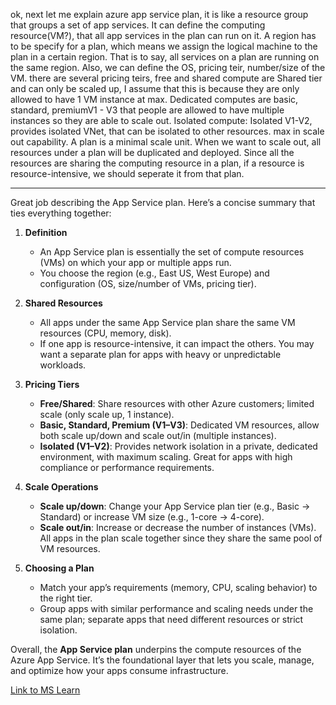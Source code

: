 ok, next let me explain azure app service plan,
it is like a resource group that groups a set of app services. It can define the computing resource(VM?), that all app services in the plan can run on it.
A region has to be specify for a plan, which means we assign the logical machine to the plan in a certain region. That is to say, all services on a plan are running on the same region.
Also, we can define the OS, pricing teir, number/size of the VM.
there are several pricing teirs, free and shared compute are Shared tier and can only be scaled up, I assume that this is because they are only allowed to have 1 VM instance at max.
Dedicated computes are basic, standard,  premiumV1 - V3 that people are allowed to have multiple instances so they are able to scale out.
Isolated compute: Isolated V1-V2, provides isolated VNet, that can be isolated to other resources. max in scale out capability.
A plan is a minimal scale unit. When we want to scale out, all resources under a plan will be duplicated and deployed.
Since all the resources are sharing the computing resource in a plan, if a resource is resource-intensive, we should seperate it from that plan.


---

Great job describing the App Service plan. Here’s a concise summary that ties everything together:

1. **Definition**  
   - An App Service plan is essentially the set of compute resources (VMs) on which your app or multiple apps run.  
   - You choose the region (e.g., East US, West Europe) and configuration (OS, size/number of VMs, pricing tier).

2. **Shared Resources**  
   - All apps under the same App Service plan share the same VM resources (CPU, memory, disk).  
   - If one app is resource-intensive, it can impact the others. You may want a separate plan for apps with heavy or unpredictable workloads.

3. **Pricing Tiers**  
   - **Free/Shared**: Share resources with other Azure customers; limited scale (only scale up, 1 instance).  
   - **Basic, Standard, Premium (V1–V3)**: Dedicated VM resources, allow both scale up/down and scale out/in (multiple instances).  
   - **Isolated (V1–V2)**: Provides network isolation in a private, dedicated environment, with maximum scaling. Great for apps with high compliance or performance requirements.

4. **Scale Operations**  
   - **Scale up/down**: Change your App Service plan tier (e.g., Basic → Standard) or increase VM size (e.g., 1-core → 4-core).  
   - **Scale out/in**: Increase or decrease the number of instances (VMs). All apps in the plan scale together since they share the same pool of VM resources.

5. **Choosing a Plan**  
   - Match your app’s requirements (memory, CPU, scaling behavior) to the right tier.  
   - Group apps with similar performance and scaling needs under the same plan; separate apps that need different resources or strict isolation.

Overall, the **App Service plan** underpins the compute resources of the Azure App Service. It’s the foundational layer that lets you scale, manage, and optimize how your apps consume infrastructure.


[Link to MS Learn](https://learn.microsoft.com/en-us/training/modules/introduction-to-azure-app-service/3-azure-app-service-plans)